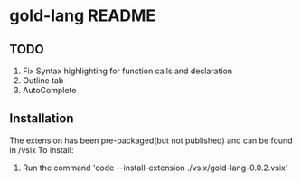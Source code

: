 # gold-lang README
## TODO
1. Fix Syntax highlighting for function calls and declaration
2. Outline tab
3. AutoComplete

## Installation
The extension has been pre-packaged(but not published) and can be found in /vsix
To install:
1. Run the command 'code --install-extension ./vsix/gold-lang-0.0.2.vsix'